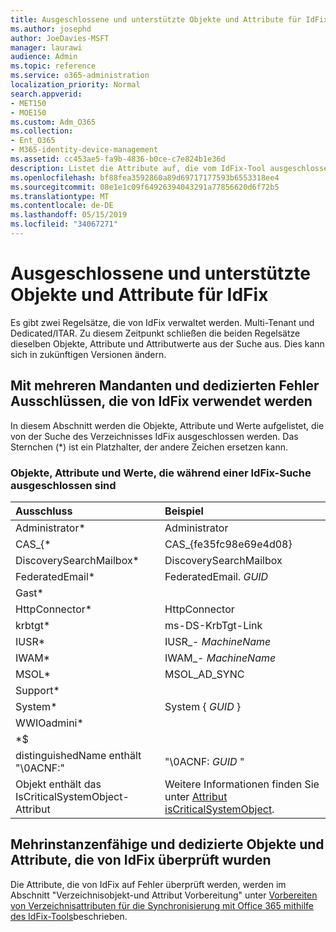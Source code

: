 ```yaml
---
title: Ausgeschlossene und unterstützte Objekte und Attribute für IdFix
ms.author: josephd
author: JoeDavies-MSFT
manager: laurawi
audience: Admin
ms.topic: reference
ms.service: o365-administration
localization_priority: Normal
search.appverid:
- MET150
- MOE150
ms.custom: Adm_O365
ms.collection:
- Ent_O365
- M365-identity-device-management
ms.assetid: cc453ae5-fa9b-4836-b0ce-c7e824b1e36d
description: Listet die Attribute auf, die vom IdFix-Tool ausgeschlossen und unterstützt werden.
ms.openlocfilehash: bf88fea3592860a89d69717177593b6553318ee4
ms.sourcegitcommit: 08e1e1c09f64926394043291a77856620d6f72b5
ms.translationtype: MT
ms.contentlocale: de-DE
ms.lasthandoff: 05/15/2019
ms.locfileid: "34067271"
---
```

# <a name="idfix-excluded-and-supported-objects-and-attributes"></a>Ausgeschlossene und unterstützte Objekte und Attribute für IdFix
Es gibt zwei Regelsätze, die von IdFix verwaltet werden. Multi-Tenant und Dedicated/ITAR. Zu diesem Zeitpunkt schließen die beiden Regelsätze dieselben Objekte, Attribute und Attributwerte aus der Suche aus. Dies kann sich in zukünftigen Versionen ändern.
  
## <a name="multi-tenant-and-dedicated-error-exclusions-used-by-idfix"></a>Mit mehreren Mandanten und dedizierten Fehler Ausschlüssen, die von IdFix verwendet werden
In diesem Abschnitt werden die Objekte, Attribute und Werte aufgelistet, die von der Suche des Verzeichnisses IdFix ausgeschlossen werden. Das Sternchen (\*) ist ein Platzhalter, der andere Zeichen ersetzen kann.
  
### <a name="objects-attributes-and-values-excluded-during-an-idfix-search"></a>Objekte, Attribute und Werte, die während einer IdFix-Suche ausgeschlossen sind

|**Ausschluss**|**Beispiel**|
|:-----|:-----|
|Administrator\* |Administrator |
|CAS_{\*  |CAS_{fe35fc98e69e4d08} |
|DiscoverySearchMailbox\*  |DiscoverySearchMailbox  |
|FederatedEmail\* |FederatedEmail. *GUID* |
|Gast\* ||
|HttpConnector\*  |HttpConnector |
|krbtgt\* |ms-DS-KrbTgt-Link |
|IUSR\* |IUSR_- *MachineName* |
|IWAM\*  |IWAM_- *MachineName* |
|MSOL\* |MSOL_AD_SYNC |
|Support\* ||
|System\* |System { *GUID* }|
|WWIOadmini\*  ||
|\*$ ||
|distinguishedName enthält "\0ACNF:"|"\0ACNF: *GUID* " |
|Objekt enthält das IsCriticalSystemObject-Attribut |Weitere Informationen finden Sie unter [Attribut isCriticalSystemObject](https://go.microsoft.com/fwlink/p/?LinkId=401169). |
   
## <a name="multi-tenant-and-dedicated-objects-and-attributes-checked-by-idfix"></a>Mehrinstanzenfähige und dedizierte Objekte und Attribute, die von IdFix überprüft wurden
Die Attribute, die von IdFix auf Fehler überprüft werden, werden im Abschnitt "Verzeichnisobjekt-und Attribut Vorbereitung" unter [Vorbereiten von Verzeichnisattributen für die Synchronisierung mit Office 365 mithilfe des IdFix-Tools](prepare-directory-attributes-for-synch-with-idfix.md)beschrieben.
  

